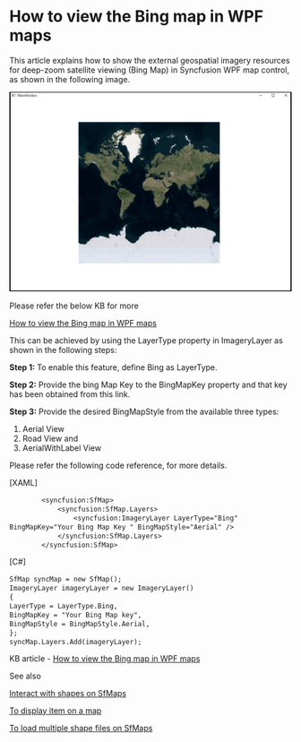 # How to view the Bing map in WPF maps

This article explains how to show the external geospatial imagery resources for deep-zoom satellite viewing (Bing Map) in Syncfusion WPF map control, as shown in the following image. 

 ![Output image of BingMap](Output/BingMap.png)

 Please refer the below KB for more 

 [How to view the Bing map in WPF maps](https://www.syncfusion.com/kb/10799/?utm_medium=listing&utm_source=github-examples)

This can be achieved by using the LayerType property in ImageryLayer as shown in the following steps:

**Step 1:** To enable this feature, define Bing as LayerType.

**Step 2:** Provide the bing Map Key to the BingMapKey property and that key has been obtained from this link.

**Step 3:** Provide the desired BingMapStyle from the available three types:

1.	Aerial View
2.	Road View and
3.	AerialWithLabel View

Please refer the following code reference, for more details.

[XAML]
```
        <syncfusion:SfMap>
            <syncfusion:SfMap.Layers>
                <syncfusion:ImageryLayer LayerType="Bing" BingMapKey="Your Bing Map Key " BingMapStyle="Aerial" />
            </syncfusion:SfMap.Layers>
        </syncfusion:SfMap>
```

[C#]

```
SfMap syncMap = new SfMap();
ImageryLayer imageryLayer = new ImageryLayer()
{
LayerType = LayerType.Bing,
BingMapKey = "Your Bing Map key",
BingMapStyle = BingMapStyle.Aerial,
};
syncMap.Layers.Add(imageryLayer);
```	

KB article - [How to view the Bing map in WPF maps](https://www.syncfusion.com/kb/10799/how-to-view-bing-map-using-wpf-map-control-sfmap)

See also

[Interact with shapes on SfMaps](https://help.syncfusion.com/wpf/maps/map-selection)

[To display item on a map](https://help.syncfusion.com/wpf/maps/displaying-items-on-a-map)

[To load multiple shape files on SfMaps](https://help.syncfusion.com/wpf/maps/multilayer-support)


